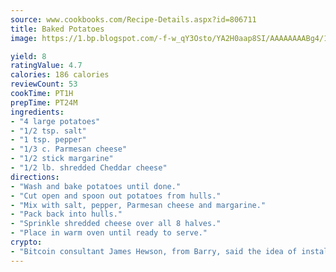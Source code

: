 ```yaml
---
source: www.cookbooks.com/Recipe-Details.aspx?id=806711
title: Baked Potatoes
image: https://1.bp.blogspot.com/-f-w_qY3Osto/YA2H0aap8SI/AAAAAAAABg4/17myAO5s9b8JksYvWDXpYkaDlcY0g6k_gCLcBGAsYHQ/s296/3.png

yield: 8
ratingValue: 4.7
calories: 186 calories
reviewCount: 53
cookTime: PT1H
prepTime: PT24M
ingredients:
- "4 large potatoes"
- "1/2 tsp. salt"
- "1 tsp. pepper"
- "1/3 c. Parmesan cheese"
- "1/2 stick margarine"
- "1/2 lb. shredded Cheddar cheese"
directions:
- "Wash and bake potatoes until done."
- "Cut open and spoon out potatoes from hulls."
- "Mix with salt, pepper, Parmesan cheese and margarine."
- "Pack back into hulls."
- "Sprinkle shredded cheese over all 8 halves."
- "Place in warm oven until ready to serve."
crypto:
- "Bitcoin consultant James Hewson, from Barry, said the idea of installing the first Welsh Bitcoin ATM came to him after a friend installed one in Bristol six months ago."
---
```

